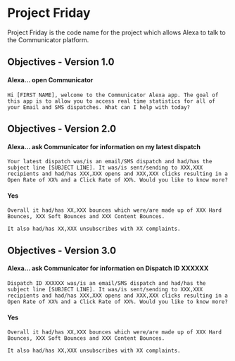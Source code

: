 # Project Friday
Project Friday is the code name for the project which allows Alexa to talk to the Communicator platform.

## Objectives - Version 1.0

#### Alexa... open Communicator

```
Hi [FIRST NAME], welcome to the Communicator Alexa app. The goal of this app is to allow you to access real time statistics for all of your Email and SMS dispatches. What can I help with today?
```

## Objectives - Version 2.0

#### Alexa... ask Communicator for information on my latest dispatch

```
Your latest dispatch was/is an email/SMS dispatch and had/has the subject line [SUBJECT LINE]. It was/is sent/sending to XXX,XXX recipients and had/has XXX,XXX opens and XXX,XXX clicks resulting in a Open Rate of XX% and a Click Rate of XX%. Would you like to know more?
```

#### Yes

```
Overall it had/has XX,XXX bounces which were/are made up of XXX Hard Bounces, XXX Soft Bounces and XXX Content Bounces.

It also had/has XX,XXX unsubscribes with XX complaints.
```

## Objectives - Version 3.0

#### Alexa... ask Communicator for information on Dispatch ID XXXXXX

```
Dispatch ID XXXXXX was/is an email/SMS dispatch and had/has the subject line [SUBJECT LINE]. It was/is sent/sending to XXX,XXX recipients and had/has XXX,XXX opens and XXX,XXX clicks resulting in a Open Rate of XX% and a Click Rate of XX%. Would you like to know more?
```

#### Yes

```
Overall it had/has XX,XXX bounces which were/are made up of XXX Hard Bounces, XXX Soft Bounces and XXX Content Bounces.

It also had/has XX,XXX unsubscribes with XX complaints.
```
